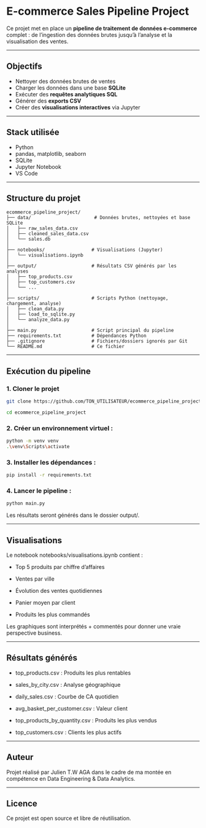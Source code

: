 # E-commerce Sales Pipeline Project

Ce projet met en place un **pipeline de traitement de données e-commerce** complet : de l’ingestion des données brutes jusqu’à l’analyse et la visualisation des ventes.

---

## Objectifs

- Nettoyer des données brutes de ventes
- Charger les données dans une base **SQLite**
- Exécuter des **requêtes analytiques SQL**
- Générer des **exports CSV**
- Créer des **visualisations interactives** via Jupyter

---

## Stack utilisée

- Python 
- pandas, matplotlib, seaborn
- SQLite
- Jupyter Notebook
- VS Code

---

## Structure du projet


```
ecommerce_pipeline_project/
├── data/                       # Données brutes, nettoyées et base SQLite
│   ├── raw_sales_data.csv
│   ├── cleaned_sales_data.csv
│   └── sales.db
│
├── notebooks/                 # Visualisations (Jupyter)
│   └── visualisations.ipynb
│
├── output/                    # Résultats CSV générés par les analyses
│   ├── top_products.csv
│   ├── top_customers.csv
│   └── ...
│
├── scripts/                   # Scripts Python (nettoyage, chargement, analyse)
│   ├── clean_data.py
│   ├── load_to_sqlite.py
│   └── analyze_data.py
│
├── main.py                    # Script principal du pipeline
├── requirements.txt           # Dépendances Python
├── .gitignore                 # Fichiers/dossiers ignorés par Git
└── README.md                  # Ce fichier 
```

---


## Exécution du pipeline

### 1. Cloner le projet

```bash
git clone https://github.com/TON_UTILISATEUR/ecommerce_pipeline_project.git

cd ecommerce_pipeline_project
```

### 2. Créer un environnement virtuel :

```bash
python -m venv venv
.\venv\Scripts\activate
```

### 3. Installer les dépendances :
```bash
pip install -r requirements.txt
```

### 4. Lancer le pipeline :
```bash
python main.py
```

Les résultats seront générés dans le dossier output/.

---

## Visualisations

Le notebook notebooks/visualisations.ipynb contient :

- Top 5 produits par chiffre d’affaires

- Ventes par ville

- Évolution des ventes quotidiennes

- Panier moyen par client

- Produits les plus commandés

Les graphiques sont interprétés + commentés pour donner une vraie perspective business.

---

## Résultats générés

- top_products.csv : Produits les plus rentables 

- sales_by_city.csv : Analyse géographique 

- daily_sales.csv : Courbe de CA quotidien 

- avg_basket_per_customer.csv : Valeur client 

- top_products_by_quantity.csv : Produits les plus vendus 

- top_customers.csv : Clients les plus actifs 

---

## Auteur

Projet réalisé par Julien T.W AGA dans le cadre de ma montée en compétence en Data Engineering & Data Analytics.

---

## Licence

Ce projet est open source et libre de réutilisation.
